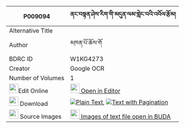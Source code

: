|P009094|ནང་བསྟན་ཤེས་རིག་གི་མདུན་ལམ་གླེང་བའི་འབོལ་རྩོམ། 
| --- | --- 
|Alternative Title |
|Author| མཁན་པོ་ཆོས་གོ
|BDRC ID | W1KG4273
|Creator | Google OCR
|Number of Volumes| 1
|<img width="25" src="https://img.icons8.com/color/25/000000/edit-property.png">Edit Online| [<img width="25" src="https://avatars.githubusercontent.com/u/45091458?s=200&v=4"> Open in Editor](http://editor.openpecha.org/P009094)
|<img width="25" src="https://img.icons8.com/fluent/48/000000/download-2.png"/>  Download | [![](https://img.icons8.com/color/20/000000/txt.png)Plain Text](https://github.com/Openpecha/P009094/releases/download/v1/nangten_sherig_gi_dunlam_lengw_plain_P009094.zip), [![](https://img.icons8.com/color/20/000000/txt.png)Text with Pagination](https://github.com/Openpecha/P009094/releases/download/v1/nangten_sherig_gi_dunlam_lengw_pages_P009094.zip)
|<img width="25" src="https://img.icons8.com/plasticine/100/000000/pictures-folder.png"/>  Source Images | [<img width="25" src="https://library.bdrc.io/icons/BUDA-small.svg"> Images of text file open in BUDA](https://library.bdrc.io/show/bdr:W1KG4273)